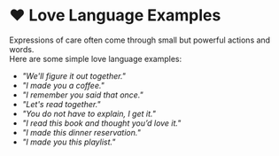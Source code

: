 # ❤️ Love Language Examples

Expressions of care often come through small but powerful actions and words.  
Here are some simple love language examples:

- *"We'll figure it out together."*  
- *"I made you a coffee."*  
- *"I remember you said that once."*  
- *"Let's read together."*  
- *"You do not have to explain, I get it."*  
- *"I read this book and thought you’d love it."*  
- *"I made this dinner reservation."*  
- *"I made you this playlist."*  

